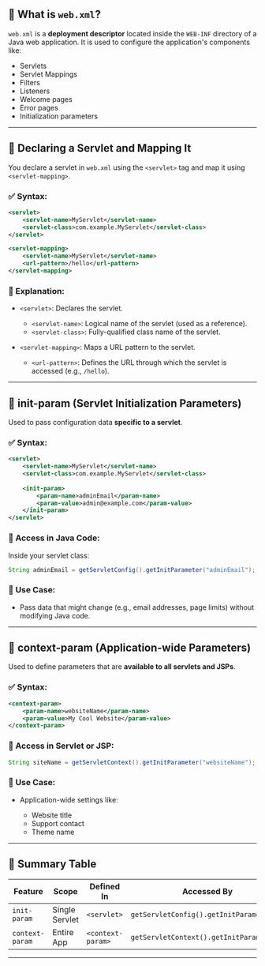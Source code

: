 
## 🔹 What is `web.xml`?

`web.xml` is a **deployment descriptor** located inside the `WEB-INF` directory of a Java web application. It is used to configure the application's components like:

* Servlets
* Servlet Mappings
* Filters
* Listeners
* Welcome pages
* Error pages
* Initialization parameters

---

## 🔸 Declaring a Servlet and Mapping It

You declare a servlet in `web.xml` using the `<servlet>` tag and map it using `<servlet-mapping>`.

### ✅ Syntax:

```xml
<servlet>
    <servlet-name>MyServlet</servlet-name>
    <servlet-class>com.example.MyServlet</servlet-class>
</servlet>

<servlet-mapping>
    <servlet-name>MyServlet</servlet-name>
    <url-pattern>/hello</url-pattern>
</servlet-mapping>
```

### 🔹 Explanation:

* `<servlet>`: Declares the servlet.

  * `<servlet-name>`: Logical name of the servlet (used as a reference).
  * `<servlet-class>`: Fully-qualified class name of the servlet.

* `<servlet-mapping>`: Maps a URL pattern to the servlet.

  * `<url-pattern>`: Defines the URL through which the servlet is accessed (e.g., `/hello`).

---

## 🔸 init-param (Servlet Initialization Parameters)

Used to pass configuration data **specific to a servlet**.

### ✅ Syntax:

```xml
<servlet>
    <servlet-name>MyServlet</servlet-name>
    <servlet-class>com.example.MyServlet</servlet-class>
    
    <init-param>
        <param-name>adminEmail</param-name>
        <param-value>admin@example.com</param-value>
    </init-param>
</servlet>
```

### 🔹 Access in Java Code:

Inside your servlet class:

```java
String adminEmail = getServletConfig().getInitParameter("adminEmail");
```

### 🔹 Use Case:

* Pass data that might change (e.g., email addresses, page limits) without modifying Java code.

---

## 🔸 context-param (Application-wide Parameters)

Used to define parameters that are **available to all servlets and JSPs**.

### ✅ Syntax:

```xml
<context-param>
    <param-name>websiteName</param-name>
    <param-value>My Cool Website</param-value>
</context-param>
```

### 🔹 Access in Servlet or JSP:

```java
String siteName = getServletContext().getInitParameter("websiteName");
```

### 🔹 Use Case:

* Application-wide settings like:

  * Website title
  * Support contact
  * Theme name

---

## 🔸 Summary Table

| Feature         | Scope          | Defined In        | Accessed By                              |
| --------------- | -------------- | ----------------- | ---------------------------------------- |
| `init-param`    | Single Servlet | `<servlet>`       | `getServletConfig().getInitParameter()`  |
| `context-param` | Entire App     | `<context-param>` | `getServletContext().getInitParameter()` |

---

